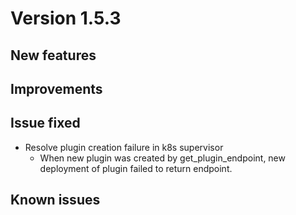 # Version 1.5.3

## New features

## Improvements

## Issue fixed

- Resolve plugin creation failure in k8s supervisor
  - When new plugin was created by get_plugin_endpoint, new deployment of plugin failed to return endpoint.

## Known issues
